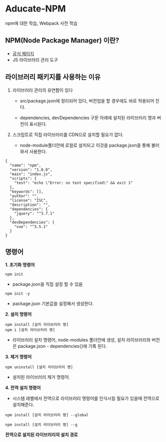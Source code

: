 # Aducate-NPM
npm에 대한 학습, Webpack 사전 학습


## NPM(Node Package Manager) 이란?
 - [공식 페이지](https://www.npmjs.com/)
 - JS 라이브러리 관리 도구

## 라이브러리 패키지를 사용하는 이유 
1. 라이브러리 관리의 유연함이 있다
 
   - src/package.json에 정리되어 있다, 버전업을 할 경우에도 바로 적용되어 진다.

   - dependencies, devDependencies 구문 아래에 설치된 라이브러리 명과 버전이 표시된다. 

3. 스크립트로 직접 라이브러리를 CDN으로 설치할 필요가 없다.
  
   - node-module폴더안에 로컬로 설치되고 이것을 package.json을 통해 불러와서 사용한다.

```
{
  "name": "npm",
  "version": "1.0.0",
  "main": "index.js",
  "scripts": {
    "test": "echo \"Error: no test specified\" && exit 1"
  },
  "keywords": [],
  "author": "",
  "license": "ISC",
  "description": "",
  "dependencies": {
    "jquery": "^3.7.1"
  },
  "devDependencies": {
    "vue": "^3.5.1"
  }
}

```
## 명령어
**1. 초기화 명령어**

```
npm init
```
   - package.json을 직접 설정 할 수 있음
```
npm init -y
```
   - package.json 기본값을 설정해서 생성한다.
     
**2. 설치 명령어**

```
npm install [설치 라이브러리 명]
npm i [설치 라이브러리 명] 
```

 -  라이브러리 설치 명령어, node-modules 폴더안에 생성, 설치 라이브러리와 버전은  package.json - dependencies{}에 기록 된다.

**3. 제거 명령어**

```
npm uninstall [설치 라이브러리 명]
```

   - 설치된 라이브러리 제거 명령어.
   
**4. 전역 설치 명령어**

   - 시스템 레벨에서 전역으로 라이브러리 명령어를 인식시킬 필요가 있을때 전역으로 설치해준다.

```
npm install [설치 라이브러리 명] --global
```
```
npm install [설치 라이브러리 명] --g
```

   **전역으로 설치된 라이브러리의 설치 경로**

```
```
